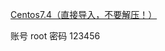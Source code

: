 [Centos7.4（直接导入，不要解压！）](https://file.mukewang.com/shizhan/file/187/centos7.4-d886.ova)

账号 root
密码 123456
